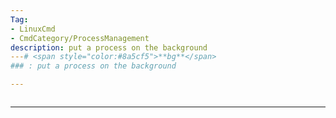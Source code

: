 ```yaml
---
Tag:
- LinuxCmd 
- CmdCategory/ProcessManagement
description: put a process on the background
---# <span style="color:#8a5cf5">**bg**</span>
### : put a process on the background

---
```

```

```
---

